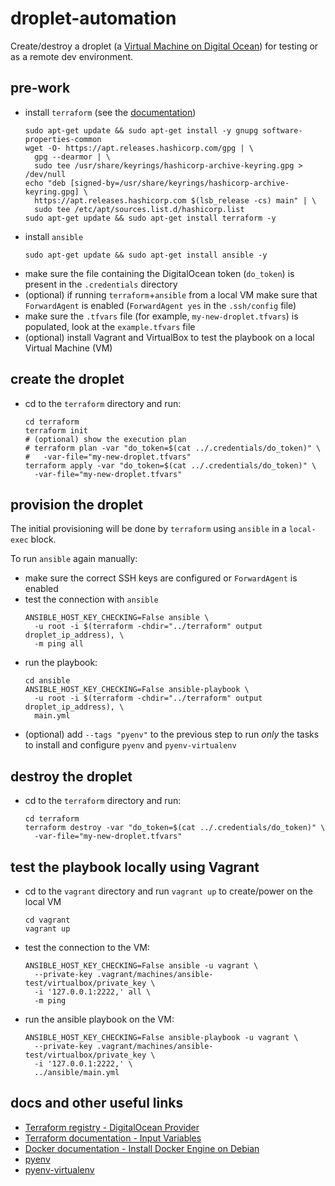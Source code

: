 # droplet-automation

Create/destroy a droplet (a [Virtual Machine on Digital Ocean](https://docs.digitalocean.com/products/droplets/)) for testing or as a remote dev environment.

## pre-work

- install `terraform` (see the [documentation](https://developer.hashicorp.com/terraform/tutorials/aws-get-started/install-cli))
  ```shell
  sudo apt-get update && sudo apt-get install -y gnupg software-properties-common
  wget -O- https://apt.releases.hashicorp.com/gpg | \
    gpg --dearmor | \
    sudo tee /usr/share/keyrings/hashicorp-archive-keyring.gpg > /dev/null
  echo "deb [signed-by=/usr/share/keyrings/hashicorp-archive-keyring.gpg] \
    https://apt.releases.hashicorp.com $(lsb_release -cs) main" | \
    sudo tee /etc/apt/sources.list.d/hashicorp.list
  sudo apt-get update && sudo apt-get install terraform -y
  ```
- install `ansible`
  ```shell
  sudo apt-get update && sudo apt-get install ansible -y
  ```
- make sure the file containing the DigitalOcean token (`do_token`) is present in the `.credentials` directory
- (optional) if running `terraform`+`ansible` from a local VM make sure that `ForwardAgent` is enabled (`ForwardAgent yes` in the `.ssh/config` file)
- make sure the `.tfvars` file (for example, `my-new-droplet.tfvars`) is populated, look at the `example.tfvars` file
- (optional) install Vagrant and VirtualBox to test the playbook on a local Virtual Machine (VM)

## create the droplet

- cd to the `terraform` directory and run:
  ```shell
  cd terraform
  terraform init
  # (optional) show the execution plan
  # terraform plan -var "do_token=$(cat ../.credentials/do_token)" \
  #   -var-file="my-new-droplet.tfvars"
  terraform apply -var "do_token=$(cat ../.credentials/do_token)" \
    -var-file="my-new-droplet.tfvars"
  ```

## provision the droplet

The initial provisioning will be done by `terraform` using `ansible` in a `local-exec` block.

To run `ansible` again manually:
- make sure the correct SSH keys are configured or `ForwardAgent` is enabled
- test the connection with `ansible`
  ```shell
  ANSIBLE_HOST_KEY_CHECKING=False ansible \
    -u root -i $(terraform -chdir="../terraform" output droplet_ip_address), \
    -m ping all
  ```
- run the playbook:
  ```shell
  cd ansible
  ANSIBLE_HOST_KEY_CHECKING=False ansible-playbook \
    -u root -i $(terraform -chdir="../terraform" output droplet_ip_address), \
    main.yml
  ```
- (optional) add `--tags "pyenv"` to the previous step to run _only_ the tasks to install and configure `pyenv` and `pyenv-virtualenv`

## destroy the droplet

- cd to the `terraform` directory and run:
  ```shell
  cd terraform
  terraform destroy -var "do_token=$(cat ../.credentials/do_token)" \
    -var-file="my-new-droplet.tfvars"
  ```

## test the playbook locally using Vagrant

- cd to the `vagrant` directory and run `vagrant up` to create/power on the local VM
  ```shell
  cd vagrant
  vagrant up
  ```
- test the connection to the VM:
  ```shell
  ANSIBLE_HOST_KEY_CHECKING=False ansible -u vagrant \
    --private-key .vagrant/machines/ansible-test/virtualbox/private_key \
    -i '127.0.0.1:2222,' all \
    -m ping
  ```
- run the ansible playbook on the VM:
  ```shell
  ANSIBLE_HOST_KEY_CHECKING=False ansible-playbook -u vagrant \
    --private-key .vagrant/machines/ansible-test/virtualbox/private_key \
    -i '127.0.0.1:2222,' \
    ../ansible/main.yml
  ```

## docs and other useful links

- [Terraform registry - DigitalOcean Provider](https://registry.terraform.io/providers/digitalocean/digitalocean/latest/docs)
- [Terraform documentation - Input Variables](https://developer.hashicorp.com/terraform/language/values/variables)
- [Docker documentation - Install Docker Engine on Debian](https://docs.docker.com/engine/install/debian/)
- [pyenv](https://github.com/pyenv/pyenv)
- [pyenv-virtualenv](https://github.com/pyenv/pyenv-virtualenv)
